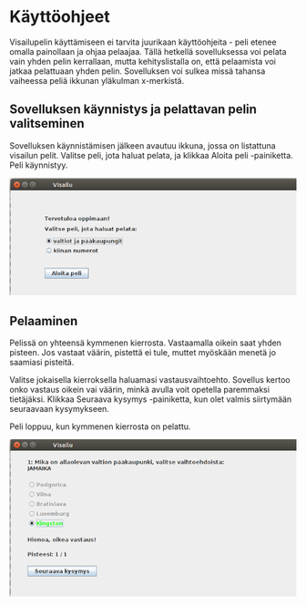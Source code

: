 # Käyttöohjeet

Visailupelin käyttämiseen ei tarvita juurikaan käyttöohjeita - peli etenee omalla painollaan ja ohjaa pelaajaa.
Tällä hetkellä sovelluksessa voi pelata vain yhden pelin kerrallaan, mutta kehityslistalla on, että pelaamista voi jatkaa pelattuaan yhden pelin.
Sovelluksen voi sulkea missä tahansa vaiheessa peliä ikkunan yläkulman x-merkistä.

## Sovelluksen käynnistys ja pelattavan pelin valitseminen
Sovelluksen käynnistämisen jälkeen avautuu ikkuna, jossa on listattuna visailun pelit. Valitse peli, jota haluat pelata, ja klikkaa Aloita peli -painiketta. Peli käynnistyy.

![pelin_valitseminen_prtScr.png](https://github.com/wirefox/visailu/blob/master/dokumentointi/kayttoohjeet/pelin_valitseminen_prtScr.png)

## Pelaaminen
Pelissä on yhteensä kymmenen kierrosta. Vastaamalla oikein saat yhden pisteen. Jos vastaat väärin, pistettä ei tule, muttet myöskään menetä jo saamiasi pisteitä.

Valitse jokaisella kierroksella haluamasi vastausvaihtoehto. 
Sovellus kertoo onko vastaus oikein vai väärin, minkä avulla voit opetella paremmaksi tietäjäksi. Klikkaa Seuraava kysymys -painiketta, kun olet valmis siirtymään seuraavaan kysymykseen.

Peli loppuu, kun kymmenen kierrosta on pelattu.

![pelin_pelaaminen_prtScr.png](https://github.com/wirefox/visailu/blob/master/dokumentointi/kayttoohjeet/pelin_pelaaminen_prtScr.png)

